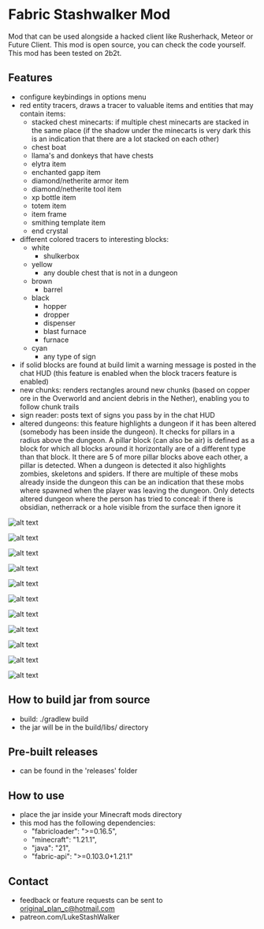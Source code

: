 # Fabric Stashwalker Mod

Mod that can be used alongside a hacked client like Rusherhack, Meteor or Future Client.
This mod is open source, you can check the code yourself. This mod has been tested on 2b2t.

## Features

- configure keybindings in options menu
- red entity tracers, draws a tracer to valuable items and entities that may contain items:
    - stacked chest minecarts: if multiple chest minecarts are stacked in the same place (if the shadow under the minecarts is very dark this is an indication that there are a lot stacked on each other)
    - chest boat
    - llama's and donkeys that have chests
    - elytra item
    - enchanted gapp item
    - diamond/netherite armor item
    - diamond/netherite tool item
    - xp bottle item
    - totem item
    - item frame
    - smithing template item
    - end crystal
- different colored tracers to interesting blocks:
    - white
        - shulkerbox
    - yellow
        - any double chest that is not in a dungeon
    - brown
        - barrel
    - black
        - hopper
        - dropper
        - dispenser
        - blast furnace
        - furnace
    - cyan
        - any type of sign
- if solid blocks are found at build limit a warning message is posted in the chat HUD (this feature is enabled when the block tracers feature is enabled)
    <!-- - single or double chest if the chest is in a dungeon with a broken spawner (potential kit shop dropoff location) -->
- new chunks: renders rectangles around new chunks (based on copper ore in the Overworld and ancient debris in the Nether), enabling you to follow chunk trails
- sign reader: posts text of signs you pass by in the chat HUD
- altered dungeons: this feature highlights a dungeon if it has been altered (somebody has been inside the dungeon). It checks for pillars in a radius above the dungeon. A pillar block (can also be air) is defined as a block for which all blocks around it horizontally are of a different type than that block. It there are 5 of more pillar blocks above each other, a pillar is detected. When a dungeon is detected it also highlights zombies, skeletons and spiders. If there are multiple of these mobs already inside the dungeon this can be an indication that these mobs where spawned when the player was leaving the dungeon. Only detects altered dungeon where the person has tried to conceal: if there is obsidian, netherrack or a hole visible from the surface then ignore it

![alt text](screenshots/1.png)

![alt text](screenshots/2.png)

![alt text](screenshots/3.png)

![alt text](screenshots/4.png)

![alt text](screenshots/5.png)

<!-- ![alt text](screenshots/6.png) -->

![alt text](screenshots/7.png)

![alt text](screenshots/8.png)

![alt text](screenshots/9.png)

![alt text](screenshots/12.png)

![alt text](screenshots/10.png)

![alt text](screenshots/11.png)


## How to build jar from source

- build: ./gradlew build 
- the jar will be in the build/libs/ directory

<!-- ## How to run -->
<!-- - ./gradlew runClient --debug-jvm -->

## Pre-built releases

- can be found in the 'releases' folder

## How to use

- place the jar inside your Minecraft mods directory
- this mod has the following dependencies:
	-	"fabricloader": ">=0.16.5",
	-	"minecraft": "1.21.1",
	-	"java": "21",
	-	"fabric-api": ">=0.103.0+1.21.1"

## Contact

- feedback or feature requests can be sent to original_plan_c@hotmail.com
- patreon.com/LukeStashWalker

